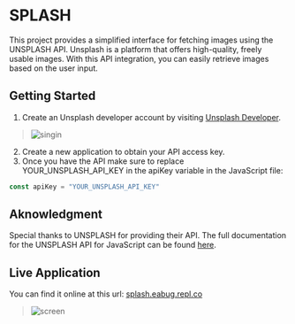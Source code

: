 # SPLASH
This project provides a simplified interface for fetching images using the UNSPLASH API. 
Unsplash is a platform that offers high-quality, freely usable images. 
With this API integration, you can easily retrieve images based on the user input.

## Getting Started
1. Create an Unsplash developer account by visiting [Unsplash Developer](https://unsplash.com/developers).
> ![singin](https://github.com/AnouarElKihal/splash/assets/68613907/8e6e3067-a331-42d5-b099-01ec6e3e6c57)

2. Create a new application to obtain your API access key.
3. Once you have the API make sure to replace YOUR_UNSPLASH_API_KEY in the apiKey variable in the JavaScript file:
```javascript
const apiKey = "YOUR_UNSPLASH_API_KEY"
```

## Aknowledgment
Special thanks to UNSPLASH for providing their API. The full documentation for the UNSPLASH API for JavaScript can be found [here](https://github.com/unsplash/unsplash-js).

## Live Application 
You can find it online at this url: [splash.eabug.repl.co](https://splash.eabug.repl.co/)
> ![screen](https://github.com/AnouarElKihal/splash/assets/68613907/074e8ca8-b002-4016-8a32-d22bff591719)

